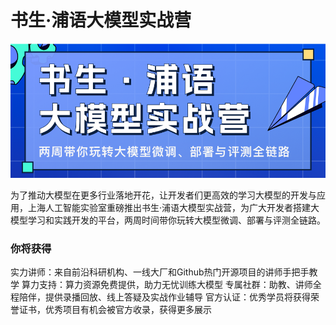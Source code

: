 # 书生·浦语大模型实战营

![](./asset/camp.png)

为了推动大模型在更多行业落地开花，让开发者们更高效的学习大模型的开发与应用，上海人工智能实验室重磅推出书生·浦语大模型实战营，为广大开发者搭建大模型学习和实践开发的平台，两周时间带你玩转大模型微调、部署与评测全链路。

### 你将获得

实力讲师：来自前沿科研机构、一线大厂和Github热门开源项目的讲师手把手教学
算力支持：算力资源免费提供，助力无忧训练大模型
专属社群：助教、讲师全程陪伴，提供录播回放、线上答疑及实战作业辅导
官方认证：优秀学员将获得荣誉证书，优秀项目有机会被官方收录，获得更多展示

